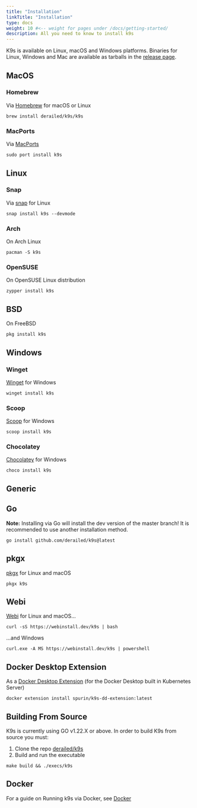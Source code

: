 ```yaml
---
title: "Installation"
linkTitle: "Installation"
type: docs
weight: 10 #<-- weight for pages under /docs/getting-started/
description: All you need to know to install k9s
---
```


K9s is available on Linux, macOS and Windows platforms.
Binaries for Linux, Windows and Mac are available as tarballs in the [release page](https://github.com/derailed/k9s/releases).

## MacOS

### Homebrew

Via [Homebrew](https://brew.sh/) for macOS or Linux

 ```shell
 brew install derailed/k9s/k9s
 ```

### MacPorts

Via [MacPorts](https://www.macports.org)

 ```shell
 sudo port install k9s
 ```

## Linux

### Snap

Via [snap](https://snapcraft.io/k9s) for Linux

```shell
snap install k9s --devmode
```

### Arch

On Arch Linux

```shell
pacman -S k9s
```

### OpenSUSE

On OpenSUSE Linux distribution

```shell
zypper install k9s
```

## BSD

On FreeBSD

```shell
pkg install k9s
```

## Windows

### Winget

[Winget](https://github.com/microsoft/winget-cli) for Windows

```shell
winget install k9s
```

### Scoop

[Scoop](https://scoop.sh) for Windows

```shell
scoop install k9s
```

### Chocolatey

[Chocolatey](https://chocolatey.org/packages/k9s) for Windows

```shell
choco install k9s
```

## Generic

## Go

**Note:** Installing via Go will install the dev version of the master branch! It is recommended to use another installation method.

```shell
go install github.com/derailed/k9s@latest
```

## pkgx

[pkgx](https://pkgx.dev/pkgs/k9scli.io/) for Linux and macOS

```shell
pkgx k9s
```


## Webi
[Webi](https://webinstall.dev) for Linux and macOS...

```shell
curl -sS https://webinstall.dev/k9s | bash
```

...and Windows

```shell
curl.exe -A MS https://webinstall.dev/k9s | powershell
```

## Docker Desktop Extension

As a [Docker Desktop Extension](https://docs.docker.com/desktop/extensions/) (for the Docker Desktop built in Kubernetes Server)

```shell
docker extension install spurin/k9s-dd-extension:latest
```

## Building From Source

K9s is currently using GO v1.22.X or above.
In order to build K9s from source you must:

1. Clone the repo [derailed/k9s](https://github.com/derailed/k9s)
2. Build and run the executable

```shell
make build && ./execs/k9s
```

## Docker

For a guide on Running k9s via Docker, see [Docker](/docs/getting-started/docker)